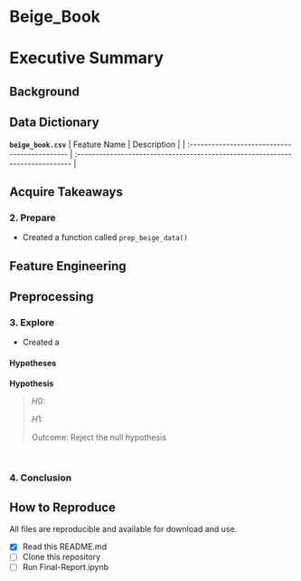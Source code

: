# Beige_Book

# Executive Summary

## Background


## Data Dictionary
 
**`beige_book.csv`**
| Feature Name                                  | Description                                                                   |
| :-------------------------------------------- | :---------------------------------------------------------------------------- |


Acquire Takeaways
-


### 2. Prepare
- Created a function called `prep_beige_data()`

**Feature Engineering**
-

**Preprocessing**
-

### 3. Explore
- Created a 

#### Hypotheses
__Hypothesis__
> 𝐻0: 
> 
> 𝐻1: 
>
> Outcome: Reject the null hypothesis
<br>

### 4. Conclusion

## How to Reproduce
All files are reproducible and available for download and use.
- [x] Read this README.md
- [ ] Clone this repository
- [ ] Run Final-Report.ipynb
